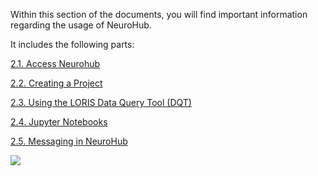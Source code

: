 Within this section of the documents, you will find important information regarding the usage of NeuroHub. 

It includes the following parts:

[2.1. Access Neurohub](https://github.com/neurohub/neurohub_documentation/wiki/2.1.Access-NeuroHub)

[2.2. Creating a Project](https://github.com/neurohub/neurohub_documentation/wiki/2.2.Creating-a-project)

[2.3. Using the LORIS Data Query Tool (DQT)](https://github.com/neurohub/neurohub_documentation/wiki/2.3.Using-the-LORIS-Data-Query-Tool-(DQT))

[2.4. Jupyter Notebooks](https://github.com/neurohub/neurohub_documentation/wiki/2.4.-Jupyter-Notebooks)

[2.5. Messaging in NeuroHub](https://github.com/neurohub/neurohub_documentation/wiki/2.5.-Messaging)

![](https://github.com/neurohub/neurohub_documentation/blob/master/images/neurohub_cr_ov.png)